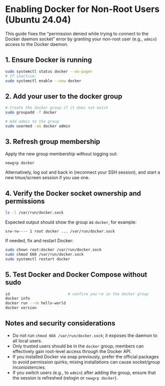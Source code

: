 # Enabling Docker for Non-Root Users (Ubuntu 24.04)

This guide fixes the “permission denied while trying to connect to the Docker daemon socket” error by granting your non-root user (e.g., `admin`) access to the Docker daemon.

## 1. Ensure Docker is running

```bash
sudo systemctl status docker --no-pager
# If inactive:
sudo systemctl enable --now docker
```

## 2. Add your user to the docker group

```bash
# Create the docker group if it does not exist
sudo groupadd -f docker

# Add admin to the group
sudo usermod -aG docker admin
```

## 3. Refresh group membership

Apply the new group membership without logging out:

```bash
newgrp docker
```

Alternatively, log out and back in (reconnect your SSH session), and start a new tmux/screen session if you use one.

## 4. Verify the Docker socket ownership and permissions

```bash
ls -l /var/run/docker.sock
```

Expected output should show the group as `docker`, for example:

```
srw-rw---- 1 root docker ... /var/run/docker.sock
```

If needed, fix and restart Docker:

```bash
sudo chown root:docker /var/run/docker.sock
sudo chmod 660 /var/run/docker.sock
sudo systemctl restart docker
```

## 5. Test Docker and Docker Compose without sudo

```bash
id                          # confirm you're in the docker group
docker info
docker run --rm hello-world
docker version
```

## Notes and security considerations

- Do not run `chmod 666 /var/run/docker.sock`; it exposes the daemon to all local users.
- Only trusted users should be in the `docker` group; members can effectively gain root-level access through the Docker API.
- If you installed Docker via snap previously, prefer the official packages to avoid permission quirks; mixing installations can cause socket/group inconsistencies.
- If you switch users (e.g., to `admin`) after adding the group, ensure that the session is refreshed (relogin or `newgrp docker`).